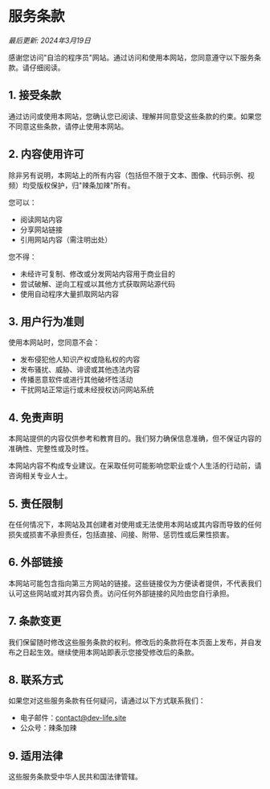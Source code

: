 # 服务条款

*最后更新: 2024年3月19日*

感谢您访问"自洽的程序员"网站。通过访问和使用本网站，您同意遵守以下服务条款。请仔细阅读。

## 1. 接受条款

通过访问或使用本网站，您确认您已阅读、理解并同意受这些条款的约束。如果您不同意这些条款，请停止使用本网站。

## 2. 内容使用许可

除非另有说明，本网站上的所有内容（包括但不限于文本、图像、代码示例、视频）均受版权保护，归"辣条加辣"所有。

您可以：
- 阅读网站内容
- 分享网站链接
- 引用网站内容（需注明出处）

您不得：
- 未经许可复制、修改或分发网站内容用于商业目的
- 尝试破解、逆向工程或以其他方式获取网站源代码
- 使用自动程序大量抓取网站内容

## 3. 用户行为准则

使用本网站时，您同意不会：
- 发布侵犯他人知识产权或隐私权的内容
- 发布骚扰、威胁、诽谤或其他违法内容
- 传播恶意软件或进行其他破坏性活动
- 干扰网站正常运行或未经授权访问网站系统

## 4. 免责声明

本网站提供的内容仅供参考和教育目的。我们努力确保信息准确，但不保证内容的准确性、完整性或及时性。

本网站内容不构成专业建议。在采取任何可能影响您职业或个人生活的行动前，请咨询相关专业人士。

## 5. 责任限制

在任何情况下，本网站及其创建者对使用或无法使用本网站或其内容而导致的任何损失或损害不承担责任，包括直接、间接、附带、惩罚性或后果性损害。

## 6. 外部链接

本网站可能包含指向第三方网站的链接。这些链接仅为方便读者提供，不代表我们认可这些网站或对其内容负责。访问任何外部链接的风险由您自行承担。

## 7. 条款变更

我们保留随时修改这些服务条款的权利。修改后的条款将在本页面上发布，并自发布之日起生效。继续使用本网站即表示您接受修改后的条款。

## 8. 联系方式

如果您对这些服务条款有任何疑问，请通过以下方式联系我们：

- 电子邮件：[contact@dev-life.site](mailto:pekingzcc@gmail.com)
- 公众号：辣条加辣

## 9. 适用法律

这些服务条款受中华人民共和国法律管辖。 